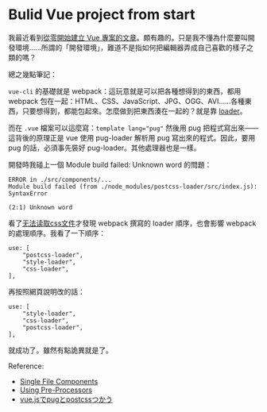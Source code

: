 # Bulid Vue project from start

我最近看到[從零開始建立 Vue 專案的文章](https://blog.csdn.net/tjj3027/article/details/79885335)。頗有趣的。只是我不懂為什麼要叫開發環境......所謂的「開發環境」，難道不是指如何把編輯器弄成自己喜歡的樣子之類的嗎？

總之幾點筆記：

`vue-cli` 的基礎就是 webpack：這玩意就是可以把各種想得到的東西，都用 webpack 包在一起：HTML、CSS、JavaScript、JPG、OGG、AVI......各種東西，只要想得到，都能包起來。怎麼做到把東西湊在一起的？就是靠 [loader](https://webpack.js.org/concepts/loaders)。

而在 `.vue` 檔案可以這麼寫：`template lang="pug"` 然後用 pug 把程式寫出來——這背後的原理正是 vue 使用 pug-loader 解析用 pug 寫出來的程式。因此，要用 pug 的話，必須事先裝好 pug-loader。其他處理器也是一樣。

開發時我碰上一個 Module build failed: Unknown word 的問題：
```
ERROR in ./src/components/...
Module build failed (from ./node_modules/postcss-loader/src/index.js):
SyntaxError

(2:1) Unknown word
```
看了[无法读取css文件](https://blog.csdn.net/tjj3027/article/details/79885335)才發現 webpack 撰寫的 loader 順序，也會影響 webpack 的處理順序。我看了一下順序：
```
use: [
    "postcss-loader",
    "style-loader",
    "css-loader",
],
```

再按照網頁說明改的話：
```
use: [
    "style-loader",
    "css-loader",
    "postcss-loader",
],
```
就成功了。雖然有點詭異就是了。

Reference:
* [Single File Components](https://vuejs.org/v2/guide/single-file-components.html)
* [Using Pre-Processors](https://vue-loader.vuejs.org/guide/pre-processors.html)
* [vue.jsでpugとpostcssつかう](https://qiita.com/shuuhei/items/4852210d362d2e9022d7)